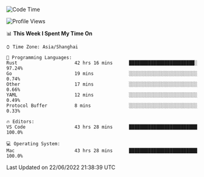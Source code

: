 <!--START_SECTION:waka-->
![Code Time](http://img.shields.io/badge/Code%20Time-1%2C431%20hrs%2019%20mins-blue)

![Profile Views](http://img.shields.io/badge/Profile%20Views-11-blue)

📊 **This Week I Spent My Time On** 

```text
⌚︎ Time Zone: Asia/Shanghai

💬 Programming Languages: 
Rust                     42 hrs 16 mins      ████████████████████████░   97.24% 
Go                       19 mins             ░░░░░░░░░░░░░░░░░░░░░░░░░   0.74% 
Other                    17 mins             ░░░░░░░░░░░░░░░░░░░░░░░░░   0.66% 
YAML                     12 mins             ░░░░░░░░░░░░░░░░░░░░░░░░░   0.49% 
Protocol Buffer          8 mins              ░░░░░░░░░░░░░░░░░░░░░░░░░   0.33%

🔥 Editors: 
VS Code                  43 hrs 28 mins      █████████████████████████   100.0%

💻 Operating System: 
Mac                      43 hrs 28 mins      █████████████████████████   100.0%

```


 Last Updated on 22/06/2022 21:38:39 UTC
<!--END_SECTION:waka-->
